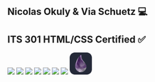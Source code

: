 ## Nicolas Okuly & Via Schuetz 💻
## ITS 301 HTML/CSS Certified ✅
<p align="left"
  <img src="https://github.com/rahul-jha98/README_icons/blob/main/language_and_tools/square/javascript/javascript.svg" width="50" />
  <img src="https://github.com/rahul-jha98/README_icons/blob/main/language_and_tools/square/html/html.svg" width="50" />
  <img src="https://github.com/rahul-jha98/README_icons/blob/main/language_and_tools/square/css/css.svg" width="50" />
  <img src="https://github.com/rahul-jha98/README_icons/blob/main/language_and_tools/square/python/python.svg" width="50" />
  <img src="https://github.com/rahul-jha98/README_icons/blob/main/language_and_tools/square/java/java.svg" width="50" />
  <img src="https://github.com/rahul-jha98/README_icons/blob/main/language_and_tools/square/c%2B%2B/c%2B%2B.svg" width="50" />
  <img src="https://github.com/rahul-jha98/README_icons/blob/main/language_and_tools/square/node/node.svg" width="50" />
  <img src="https://github.com/rahul-jha98/README_icons/blob/main/language_and_tools/square/c/c.png" width="50" />
  <img src="https://raw.githubusercontent.com/tandpfun/skill-icons/refs/heads/main/icons/Elixir-Dark.svg" width="50" />
</p>

